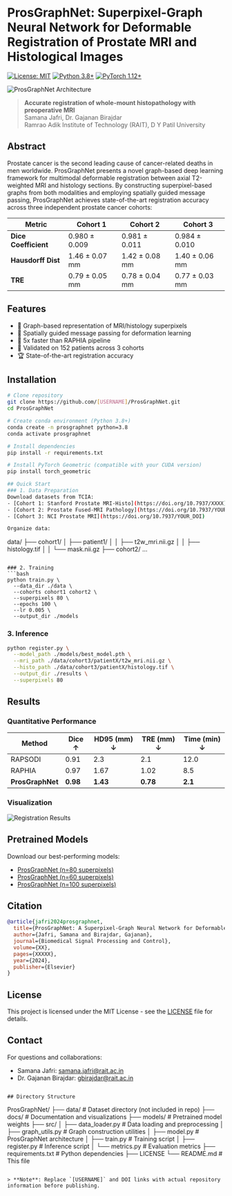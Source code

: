 # ProsGraphNet: Superpixel-Graph Neural Network for Deformable Registration of Prostate MRI and Histological Images

[![License: MIT](https://img.shields.io/badge/License-MIT-yellow.svg)](https://opensource.org/licenses/MIT)
[![Python 3.8+](https://img.shields.io/badge/python-3.8+-blue.svg)](https://www.python.org/downloads/)
[![PyTorch 1.12+](https://img.shields.io/badge/PyTorch-1.12+-red.svg)](https://pytorch.org/)

![ProsGraphNet Architecture](docs/architecture.png)

> **Accurate registration of whole-mount histopathology with preoperative MRI**  
> Samana Jafri, Dr. Gajanan Birajdar  
> Ramrao Adik Institute of Technology (RAIT), D Y Patil University

## Abstract
Prostate cancer is the second leading cause of cancer-related deaths in men worldwide. ProsGraphNet presents a novel graph-based deep learning framework for multimodal deformable registration between axial T2-weighted MRI and histology sections. By constructing superpixel-based graphs from both modalities and employing spatially guided message passing, ProsGraphNet achieves state-of-the-art registration accuracy across three independent prostate cancer cohorts:

| Metric              | Cohort 1     | Cohort 2     | Cohort 3     |
|---------------------|--------------|--------------|--------------|
| **Dice Coefficient** | 0.980 ± 0.009 | 0.981 ± 0.011 | 0.984 ± 0.010 |
| **Hausdorff Dist**   | 1.46 ± 0.07 mm | 1.42 ± 0.08 mm | 1.40 ± 0.06 mm |
| **TRE**             | 0.79 ± 0.05 mm | 0.78 ± 0.04 mm | 0.77 ± 0.03 mm |

## Features
- 🧠 Graph-based representation of MRI/histology superpixels
- 🔗 Spatially guided message passing for deformation learning
- 🚀 5x faster than RAPHIA pipeline
- 🧪 Validated on 152 patients across 3 cohorts
- 🏆 State-of-the-art registration accuracy

## Installation
```bash
# Clone repository
git clone https://github.com/[USERNAME]/ProsGraphNet.git
cd ProsGraphNet

# Create conda environment (Python 3.8+)
conda create -n prosgraphnet python=3.8
conda activate prosgraphnet

# Install dependencies
pip install -r requirements.txt

# Install PyTorch Geometric (compatible with your CUDA version)
pip install torch_geometric

## Quick Start
### 1. Data Preparation
Download datasets from TCIA:
- [Cohort 1: Stanford Prostate MRI-Histo](https://doi.org/10.7937/XXXX)
- [Cohort 2: Prostate Fused-MRI Pathology](https://doi.org/10.7937/YOUR_DOI)
- [Cohort 3: NCI Prostate MRI](https://doi.org/10.7937/YOUR_DOI)

Organize data:
```
data/
├── cohort1/
│   ├── patient1/
│   │   ├── t2w_mri.nii.gz
│   │   ├── histology.tif
│   │   └── mask.nii.gz
├── cohort2/
...
```

### 2. Training
```bash
python train.py \
  --data_dir ./data \
  --cohorts cohort1 cohort2 \
  --superpixels 80 \
  --epochs 100 \
  --lr 0.005 \
  --output_dir ./models
```

### 3. Inference
```bash
python register.py \
  --model_path ./models/best_model.pth \
  --mri_path ./data/cohort3/patientX/t2w_mri.nii.gz \
  --histo_path ./data/cohort3/patientX/histology.tif \
  --output_dir ./results \
  --superpixels 80
```

## Results
### Quantitative Performance
| Method       | Dice ↑ | HD95 (mm) ↓ | TRE (mm) ↓ | Time (min) ↓ |
|--------------|--------|-------------|------------|--------------|
| RAPSODI      | 0.91   | 2.3         | 2.1        | 12.0         |
| RAPHIA       | 0.97   | 1.67        | 1.02       | 8.5          |
| **ProsGraphNet** | **0.98** | **1.43**    | **0.78**   | **2.1**      |

### Visualization
![Registration Results](docs/results_grid.png)

## Pretrained Models
Download our best-performing models:
- [ProsGraphNet (n=80 superpixels)](https://drive.google.com/your-model-link)
- [ProsGraphNet (n=60 superpixels)](https://drive.google.com/your-model-link)
- [ProsGraphNet (n=100 superpixels)](https://drive.google.com/your-model-link)

## Citation
```bibtex
@article{jafri2024prosgraphnet,
  title={ProsGraphNet: A Superpixel-Graph Neural Network for Deformable Registration of Prostate MRI and Histological Images},
  author={Jafri, Samana and Birajdar, Gajanan},
  journal={Biomedical Signal Processing and Control},
  volume={XX},
  pages={XXXXX},
  year={2024},
  publisher={Elsevier}
}
```

## License
This project is licensed under the MIT License - see the [LICENSE](LICENSE) file for details.

## Contact
For questions and collaborations:
- Samana Jafri: samana.jafri@rait.ac.in
- Dr. Gajanan Birajdar: gbirajdar@rait.ac.in
```

## Directory Structure
```
ProsGraphNet/
├── data/                   # Dataset directory (not included in repo)
├── docs/                   # Documentation and visualizations
├── models/                 # Pretrained model weights
├── src/
│   ├── data_loader.py      # Data loading and preprocessing
│   ├── graph_utils.py      # Graph construction utilities
│   ├── model.py            # ProsGraphNet architecture
│   ├── train.py            # Training script
│   ├── register.py         # Inference script
│   └── metrics.py          # Evaluation metrics
├── requirements.txt        # Python dependencies
├── LICENSE
└── README.md               # This file
```

> **Note**: Replace `[USERNAME]` and DOI links with actual repository information before publishing.